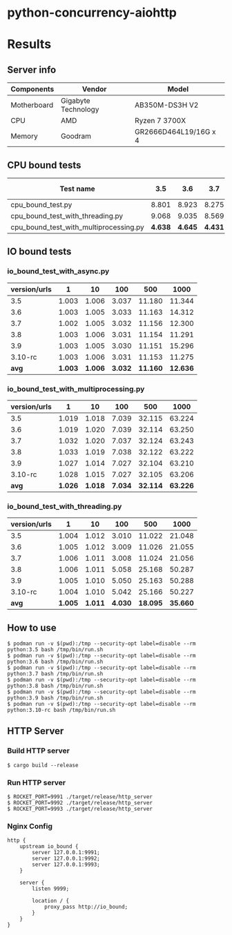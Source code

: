 # python-concurrency-aiohttp

# Results

## Server info

| Components | Vendor | Model |
| ---------- | ------ | ----- | 
| Motherboard | Gigabyte Technology | AB350M-DS3H V2 |
| CPU | AMD | Ryzen 7 3700X |
| Memory | Goodram | GR2666D464L19/16G x 4 |


## CPU bound tests

| Test name | 3.5 | 3.6 | 3.7 | 3.8 | 3.9 | 3.10-rc |
| --------- | --- | --- | --- | --- | --- | ------- |
| cpu_bound_test.py | 8.801 | 8.923 | 8.275 | 8.671 | 8.741 | 7.451 |
| cpu_bound_test_with_threading.py | 9.068 | 9.035 | 8.569 | 8.951 | 8.379** | 7.500 | 
| cpu_bound_test_with_multiprocessing.py | **4.638** | **4.645** | **4.431** | **4.628** | **4.279** | **4.020** | 


## IO bound tests

### io_bound_test_with_async.py				

| version/urls |  1  |  10 | 100 | 500 | 1000 |
| ------------ | --- | --- | --- | --- | ---- |
| 3.5 | 1.003 | 1.006 | 3.037 | 11.180 | 11.344 |
| 3.6 | 1.003 | 1.005 | 3.033 | 11.163 | 14.312 |
| 3.7 | 1.002 | 1.005 | 3.032 | 11.156 | 12.300 |
| 3.8 | 1.003 | 1.006 | 3.031 | 11.154 | 11.291 |
| 3.9 | 1.003 | 1.005 | 3.030 | 11.151 | 15.296 |
| 3.10-rc | 1.003 | 1.006 | 3.031 | 11.153 | 11.275 | 
| **avg** |  **1.003** | **1.006** | **3.032** | **11.160** | **12.636** |


### io_bound_test_with_multiprocessing.py	

| version/urls |  1  |  10 | 100 | 500 | 1000 |
| ------------ | --- | --- | --- | --- | ---- |
| 3.5 | 1.019 | 1.018 | 7.039 | 32.115 | 63.224 |
| 3.6 | 1.019 | 1.020 | 7.039 | 32.114 | 63.250 |
| 3.7 | 1.032 | 1.020 | 7.037 | 32.124 | 63.243 |
| 3.8 | 1.033 | 1.019 | 7.038 | 32.122 | 63.222 |
| 3.9 | 1.027 | 1.014 | 7.027 | 32.104 | 63.210 |
| 3.10-rc | 1.028 | 1.015 | 7.027 | 32.105 | 63.206 |
| **avg** | **1.026** | **1.018** | **7.034** | **32.114** | **63.226** |


### io_bound_test_with_threading.py

| version/urls |  1  |  10 | 100 | 500 | 1000 |
| ------------ | --- | --- | --- | --- | ---- |
| 3.5 | 1.004 | 1.012 | 3.010 | 11.022 | 21.048 |
| 3.6 | 1.005 | 1.012 | 3.009 | 11.026 | 21.055 |
| 3.7 | 1.006 | 1.011 | 3.008 | 11.024 | 21.056 |
| 3.8 | 1.006 | 1.011 | 5.058 | 25.168 | 50.287 |
| 3.9 | 1.005 | 1.010 | 5.050 | 25.163 | 50.288 |
| 3.10-rc | 1.004 | 1.010 | 5.042 | 25.166 | 50.227 |
| **avg** | **1.005** | **1.011** | **4.030** | **18.095** | **35.660** |


## How to use

```shell
$ podman run -v $(pwd):/tmp --security-opt label=disable --rm python:3.5 bash /tmp/bin/run.sh
$ podman run -v $(pwd):/tmp --security-opt label=disable --rm python:3.6 bash /tmp/bin/run.sh
$ podman run -v $(pwd):/tmp --security-opt label=disable --rm python:3.7 bash /tmp/bin/run.sh
$ podman run -v $(pwd):/tmp --security-opt label=disable --rm python:3.8 bash /tmp/bin/run.sh
$ podman run -v $(pwd):/tmp --security-opt label=disable --rm python:3.9 bash /tmp/bin/run.sh
$ podman run -v $(pwd):/tmp --security-opt label=disable --rm python:3.10-rc bash /tmp/bin/run.sh
```

## HTTP Server

### Build HTTP server

```shell
$ cargo build --release
```

### Run HTTP server

```shell
$ ROCKET_PORT=9991 ./target/release/http_server
$ ROCKET_PORT=9992 ./target/release/http_server
$ ROCKET_PORT=9993 ./target/release/http_server
```

### Nginx Config
```
http {
    upstream io_bound {
        server 127.0.0.1:9991;
        server 127.0.0.1:9992;
        server 127.0.0.1:9993;
    }

    server {
        listen 9999;

        location / {
            proxy_pass http://io_bound;
        }
    }
}
```